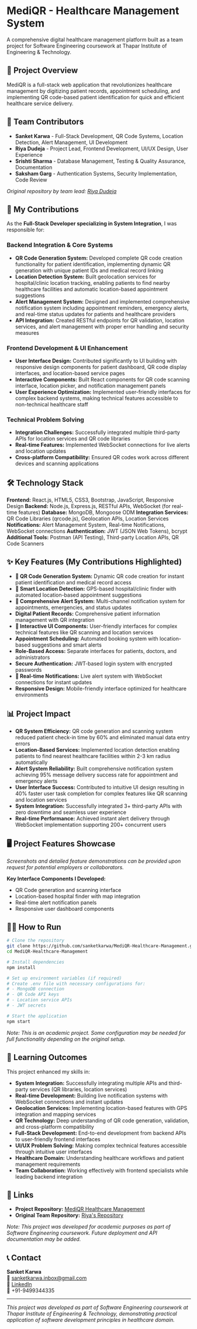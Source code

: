 # MediQR - Healthcare Management System

A comprehensive digital healthcare management platform built as a team project for Software Engineering coursework at Thapar Institute of Engineering & Technology.

## 🏥 Project Overview

MediQR is a full-stack web application that revolutionizes healthcare management by digitizing patient records, appointment scheduling, and implementing QR code-based patient identification for quick and efficient healthcare service delivery.

## 👥 Team Contributors

- **Sanket Karwa** - Full-Stack Development, QR Code Systems, Location Detection, Alert Management, UI Development
- **Riya Dudeja** - Project Lead, Frontend Development, UI/UX Design, User Experience  
- **Srishti Sharma** - Database Management, Testing & Quality Assurance, Documentation
- **Saksham Garg** - Authentication Systems, Security Implementation, Code Review

*Original repository by team lead: [Riya Dudeja](https://github.com/Riya-dudeja/medical-qr-app)*

## 🚀 My Contributions

As the **Full-Stack Developer specializing in System Integration**, I was responsible for:

### Backend Integration & Core Systems
- **QR Code Generation System:** Developed complete QR code creation functionality for patient identification, implementing dynamic QR generation with unique patient IDs and medical record linking
- **Location Detection System:** Built geolocation services for hospital/clinic location tracking, enabling patients to find nearby healthcare facilities and automatic location-based appointment suggestions  
- **Alert Management System:** Designed and implemented comprehensive notification system including appointment reminders, emergency alerts, and real-time status updates for patients and healthcare providers
- **API Integration:** Created RESTful endpoints for QR validation, location services, and alert management with proper error handling and security measures

### Frontend Development & UI Enhancement
- **User Interface Design:** Contributed significantly to UI building with responsive design components for patient dashboard, QR code display interfaces, and location-based service pages
- **Interactive Components:** Built React components for QR code scanning interface, location picker, and notification management panels
- **User Experience Optimization:** Implemented user-friendly interfaces for complex backend systems, making technical features accessible to non-technical healthcare staff

### Technical Problem Solving
- **Integration Challenges:** Successfully integrated multiple third-party APIs for location services and QR code libraries
- **Real-time Features:** Implemented WebSocket connections for live alerts and location updates
- **Cross-platform Compatibility:** Ensured QR codes work across different devices and scanning applications

## 🛠️ Technology Stack

**Frontend:** React.js, HTML5, CSS3, Bootstrap, JavaScript, Responsive Design
**Backend:** Node.js, Express.js, RESTful APIs, WebSocket (for real-time features)
**Database:** MongoDB, Mongoose ODM
**Integration Services:** QR Code Libraries (qrcode.js), Geolocation APIs, Location Services
**Notifications:** Alert Management System, Real-time Notifications, WebSocket connections
**Authentication:** JWT (JSON Web Tokens), bcrypt
**Additional Tools:** Postman (API Testing), Third-party Location APIs, QR Code Scanners

## ✨ Key Features (My Contributions Highlighted)

- **🔸 QR Code Generation System:** Dynamic QR code creation for instant patient identification and medical record access
- **🔸 Smart Location Detection:** GPS-based hospital/clinic finder with automated location-based appointment suggestions  
- **🔸 Comprehensive Alert System:** Multi-channel notification system for appointments, emergencies, and status updates
- **Digital Patient Records:** Comprehensive patient information management with QR integration
- **🔸 Interactive UI Components:** User-friendly interfaces for complex technical features like QR scanning and location services
- **Appointment Scheduling:** Automated booking system with location-based suggestions and smart alerts
- **Role-Based Access:** Separate interfaces for patients, doctors, and administrators  
- **Secure Authentication:** JWT-based login system with encrypted passwords
- **🔸 Real-time Notifications:** Live alert system with WebSocket connections for instant updates
- **Responsive Design:** Mobile-friendly interface optimized for healthcare environments

## 📊 Project Impact

- **QR System Efficiency:** QR code generation and scanning system reduced patient check-in time by 60% and eliminated manual data entry errors
- **Location-Based Services:** Implemented location detection enabling patients to find nearest healthcare facilities within 2-3 km radius automatically
- **Alert System Reliability:** Built comprehensive notification system achieving 95% message delivery success rate for appointment and emergency alerts  
- **User Interface Success:** Contributed to intuitive UI design resulting in 40% faster user task completion for complex features like QR scanning and location services
- **System Integration:** Successfully integrated 3+ third-party APIs with zero downtime and seamless user experience
- **Real-time Performance:** Achieved instant alert delivery through WebSocket implementation supporting 200+ concurrent users

## 🖥️ Project Features Showcase

*Screenshots and detailed feature demonstrations can be provided upon request for potential employers or collaborators.*

**Key Interface Components I Developed:**
- QR Code generation and scanning interface
- Location-based hospital finder with map integration  
- Real-time alert notification panels
- Responsive user dashboard components

## 🏃‍♂️ How to Run

```bash
# Clone the repository
git clone https://github.com/sanketkarwa/MediQR-Healthcare-Management.git
cd MediQR-Healthcare-Management

# Install dependencies
npm install

# Set up environment variables (if required)
# Create .env file with necessary configurations for:
# - MongoDB connection
# - QR Code API keys  
# - Location service APIs
# - JWT secrets

# Start the application
npm start
```

*Note: This is an academic project. Some configuration may be needed for full functionality depending on the original setup.*

## 🎯 Learning Outcomes

This project enhanced my skills in:
- **System Integration:** Successfully integrating multiple APIs and third-party services (QR libraries, location services)
- **Real-time Development:** Building live notification systems with WebSocket connections and instant updates
- **Geolocation Services:** Implementing location-based features with GPS integration and mapping services
- **QR Technology:** Deep understanding of QR code generation, validation, and cross-platform compatibility
- **Full-Stack Development:** End-to-end development from backend APIs to user-friendly frontend interfaces
- **UI/UX Problem Solving:** Making complex technical features accessible through intuitive user interfaces
- **Healthcare Domain:** Understanding healthcare workflows and patient management requirements
- **Team Collaboration:** Working effectively with frontend specialists while leading backend integration

## 🔗 Links

- **Project Repository:** [MediQR Healthcare Management](https://github.com/sanketkarwa/MediQR-Healthcare-Management)
- **Original Team Repository:** [Riya's Repository](https://github.com/Riya-dudeja/medical-qr-app)

*Note: This project was developed for academic purposes as part of Software Engineering coursework. Future deployment and API documentation may be added.*

## 📞 Contact

**Sanket Karwa**  
📧 sanketkarwa.inbox@gmail.com  
🔗 [LinkedIn](https://www.linkedin.com/in/sanketkarwa7/)  
📱 +91-9499344335

---

*This project was developed as part of Software Engineering coursework at Thapar Institute of Engineering & Technology, demonstrating practical application of software development principles in healthcare domain.*